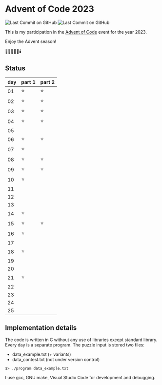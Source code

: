 # Advent of Code 2023

![Last Commit on GitHub](https://img.shields.io/github/license/piscilus/aoc23)
![Last Commit on GitHub](https://img.shields.io/github/last-commit/piscilus/aoc23)

This is my participation in the [Advent of Code](https://adventofcode.com/2023)
event for the year 2023.

Enjoy the Advent season!

🌟🎄🎅🎁🔔🕯️

## Status

| day | part 1 | part 2 |
|-----|--------|--------|
| 01  | ⭐      | ⭐      |
| 02  | ⭐      | ⭐      |
| 03  | ⭐      | ⭐      |
| 04  | ⭐      | ⭐      |
| 05  |        |        |
| 06  | ⭐      | ⭐      |
| 07  | ⭐      |        |
| 08  | ⭐      | ⭐      |
| 09  | ⭐      | ⭐      |
| 10  | ⭐      |        |
| 11  |        |        |
| 12  |        |        |
| 13  |        |        |
| 14  | ⭐      |        |
| 15  | ⭐      | ⭐      |
| 16  | ⭐      |        |
| 17  |        |        |
| 18  | ⭐      |        |
| 19  |        |        |
| 20  |        |        |
| 21  | ⭐      |        |
| 22  |        |        |
| 23  |        |        |
| 24  |        |        |
| 25  |        |        |

## Implementation details

The code is written in C without any use of libraries except standard library.
Every day is a separate program. The puzzle input is stored two files:

- data_example.txt (+ variants)
- data_contest.txt (not under version control)

```console
$> ./program data_example.txt
```

I use gcc, GNU make, Visual Studio Code for development and debugging.
